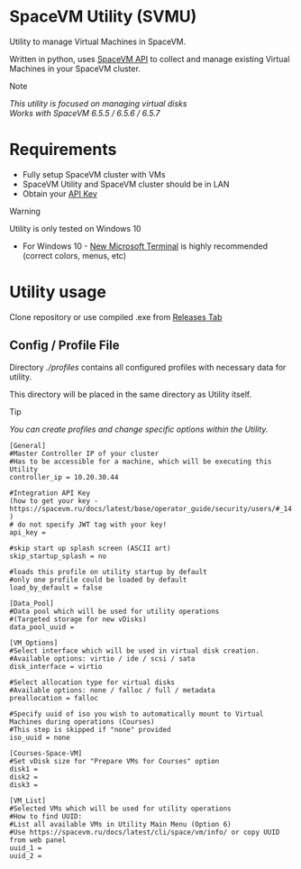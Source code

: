 # SpaceVM Utility (SVMU)
Utility to manage Virtual Machines in SpaceVM.

Written in python, uses [SpaceVM API](https://spacevm.ru/docs/6.5/api/) to collect and manage existing Virtual Machines in your SpaceVM cluster.

>[!NOTE]
>_This utility is focused on managing virtual disks_<br>
>_Works with SpaceVM 6.5.5 / 6.5.6 / 6.5.7_

# Requirements
- Fully setup SpaceVM cluster with VMs
- SpaceVM Utility and SpaceVM cluster should be in LAN
- Obtain your [API Key](https://spacevm.ru/docs/latest/base/operator_guide/security/users/#_14)
>[!WARNING]
> Utility is only tested on Windows 10
- For Windows 10 - [New Microsoft Terminal](https://github.com/microsoft/terminal) is highly recommended (correct colors, menus, etc)

# Utility usage
Clone repository or use compiled .exe from [Releases Tab](https://github.com/OVERLORD7F/SpaceVM_VM_Utility/releases)

## Config / Profile File
Directory _./profiles_ contains all configured profiles with necessary data for utility. 

This directory will be placed in the same directory as Utility itself.
>[!TIP]
>_You can create profiles and change specific options within the Utility._
```
[General]
#Master Controller IP of your cluster
#Has to be accessible for a machine, which will be executing this Utility
controller_ip = 10.20.30.44

#Integration API Key
(how to get your key - https://spacevm.ru/docs/latest/base/operator_guide/security/users/#_14 )
# do not specify JWT tag with your key!
api_key = 

#skip start up splash screen (ASCII art)
skip_startup_splash = no

#loads this profile on utility startup by default
#only one profile could be loaded by default
load_by_default = false

[Data_Pool]
#Data pool which will be used for utility operations
#(Targeted storage for new vDisks)
data_pool_uuid = 

[VM_Options]
#Select interface which will be used in virtual disk creation.
#Available options: virtio / ide / scsi / sata
disk_interface = virtio

#Select allocation type for virtual disks
#Available options: none / falloc / full / metadata
preallocation = falloc

#Specify uuid of iso you wish to automatically mount to Virtual Machines during operations (Courses)
#This step is skipped if "none" provided
iso_uuid = none

[Courses-Space-VM]
#Set vDisk size for "Prepare VMs for Courses" option
disk1 = 
disk2 = 
disk3 = 

[VM_List]
#Selected VMs which will be used for utility operations
#How to find UUID:
#List all available VMs in Utility Main Menu (Option 6)
#Use https://spacevm.ru/docs/latest/cli/space/vm/info/ or copy UUID from web panel
uuid_1 = 
uuid_2 =
```
